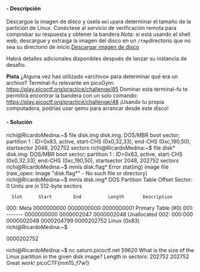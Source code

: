 #### - **Descripción** 
Descargue la imagen de disco y úsela `mmls`para determinar el tamaño de la partición de Linux. Conéctese al servicio de verificación remota para comprobar su respuesta y obtener la bandera.Nota: si está usando el shell web, descargue y extraiga la imagen del disco en un `/tmp`directorio que no sea su directorio de inicio.[Descargar imagen de disco](https://artifacts.picoctf.net/c/164/disk.img.gz)

Habrá detalles adicionales disponibles después de lanzar su instancia de desafío.

**Pista**
¿Alguna vez has utilizado «archivo» para determinar qué era un archivo?
Terminal-fu relevante en picoGym: https://play.picoctf.org/practice/challenge/85
Dominar esta terminal-fu te permitirá encontrar la bandera con un solo comando: https://play.picoctf.org/practice/challenge/48
¡Usando tu propia computadora, podrías usar qemu para arrancar desde este disco!

#### - **Solución** 
richi@RicardoMedina:~$ file disk.img
disk.img: DOS/MBR boot sector; partition 1 : ID=0x83, active, start-CHS (0x0,32,33), end-CHS (0xc,190,50), startsector 2048, 202752 sectors
richi@RicardoMedina:~$ file disk*
disk.img: DOS/MBR boot sector; partition 1 : ID=0x83, active, start-CHS (0x0,32,33), end-CHS (0xc,190,50), startsector 2048, 202752 sectors
richi@RicardoMedina:~$ mmls disk.flag*
Error stat(ing) image file (raw_open: image "disk.flag*" - No such file or directory)
richi@RicardoMedina:~$ mmls disk.img*
DOS Partition Table
Offset Sector: 0
Units are in 512-byte sectors

      Slot      Start        End          Length       Description
000:  Meta      0000000000   0000000000   0000000001   Primary Table (#0)
001:  -------   0000000000   0000002047   0000002048   Unallocated
002:  000:000   0000002048   0000204799   0000202752   Linux (0x83)
richi@RicardoMedina:~$

0000202752 

richi@RicardoMedina:~$ nc saturn.picoctf.net 59620
What is the size of the Linux partition in the given disk image?
Length in sectors: 202752
202752
Great work!
picoCTF{mm15_f7w!}